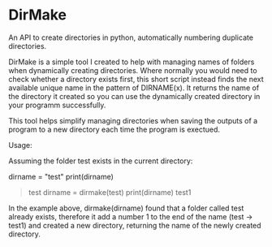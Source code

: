 # DirMake
An API to create directories in python, automatically numbering duplicate directories.

DirMake is a simple tool I created to help with managing names of folders when dynamically creating directories. Where normally you would need to check whether a directory exists first, this short script instead finds the next available unique name in the pattern of DIRNAME(x). It returns the name of the directory it created so you can use the dynamically created directory in your programm successfully.

This tool helps simplify managing directories when saving the outputs of a program to a new directory each time the program is exectued.

Usage:

Assuming the folder test exists in the current directory:

dirname = "test"
print(dirname)
> test
dirname = dirmake(test)
print(dirname)
> test1

In the example above, dirmake(dirname) found that a folder called test already exists, therefore it add a number 1 to the end of the name (test -> test1) and created a new directory, returning the name of the newly created directory.
